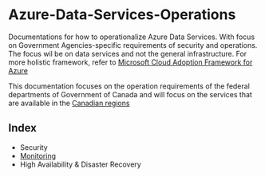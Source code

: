 # Azure-Data-Services-Operations
Documentations for how to operationalize Azure Data Services. With focus on Government Agencies-specific requirements of security and operations. The focus wil be on data services and not the general infrastructure. For more holistic framework, refer to [Microsoft Cloud Adoption Framework for Azure](https://docs.microsoft.com/en-us/azure/cloud-adoption-framework/)



This documentation focuses on the operation requirements of the federal departments of Government of Canada and will focus on the services that are available in the [Canadian regions](https://azure.microsoft.com/en-us/global-infrastructure/services/)




## Index
- Security
- [Monitoring](monitoring/readme.md)
- High Availability & Disaster Recovery

